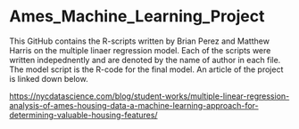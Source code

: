# Ames_Machine_Learning_Project 

This GitHub contains the R-scripts written by Brian Perez and Matthew Harris on the multiple linaer regression model. Each of the scripts were written indepednently and are denoted by the name of author in each file. The model script is the R-code for the final model. An article of the project is linked down below. 

https://nycdatascience.com/blog/student-works/multiple-linear-regression-analysis-of-ames-housing-data-a-machine-learning-approach-for-determining-valuable-housing-features/
